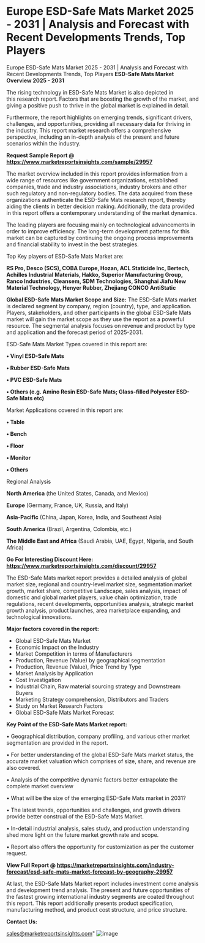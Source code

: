 # Europe ESD-Safe Mats Market 2025 - 2031 | Analysis and Forecast with Recent Developments Trends, Top Players
Europe ESD-Safe Mats Market 2025 - 2031 | Analysis and Forecast with Recent Developments Trends, Top Players
<Strong> ESD-Safe Mats Market Overview 2025 - 2031</strong>

The rising technology in ESD-Safe Mats Market is also depicted in this research report. Factors that are boosting the growth of the market, and giving a positive push to thrive in the global market is explained in detail.

Furthermore, the report highlights on emerging trends, significant drivers, challenges, and opportunities, providing all necessary data for thriving in the industry. This report market research offers a comprehensive perspective, including an in-depth analysis of the present and future scenarios within the industry.

<strong>Request Sample Report @ <a href=https://www.marketreportsinsights.com/sample/29957>https://www.marketreportsinsights.com/sample/29957</a></strong>

The market overview included in this report provides information from a wide range of resources like government organizations, established companies, trade and industry associations, industry brokers and other such regulatory and non-regulatory bodies. The data acquired from these organizations authenticate the ESD-Safe Mats research report, thereby aiding the clients in better decision making. Additionally, the data provided in this report offers a contemporary understanding of the market dynamics.

The leading players are focusing mainly on technological advancements in order to improve efficiency. The long-term development patterns for this market can be captured by continuing the ongoing process improvements and financial stability to invest in the best strategies.

Top Key players of ESD-Safe Mats Market are:

<strong>RS Pro, Desco (SCS), COBA Europe, Hozan, ACL Staticide Inc, Bertech, Achilles Industrial Materials, Hakko, Superior Manufacturing Group, Ranco Industries, Cleansem, SDM Technologies, Shanghai Jiafu New Material Technology, Henyer Rubber, Zhejiang CONCO AntiStatic</strong>

<strong><b>Global ESD-Safe Mats Market Scope and Size:</b></strong>
The ESD-Safe Mats market is declared segment by company, region (country), type, and application. Players, stakeholders, and other participants in the global ESD-Safe Mats market will gain the market scope as they use the report as a powerful resource. The segmental analysis focuses on revenue and product by type and application and the forecast period of 2025-2031.

ESD-Safe Mats Market Types covered in this report are:

<strong>• Vinyl ESD-Safe Mats

• Rubber ESD-Safe Mats

• PVC ESD-Safe Mats

• Others (e.g. Amino Resin ESD-Safe Mats; Glass-filled Polyester ESD-Safe Mats etc)</strong>

Market Applications covered in this report are:

<strong>• Table

• Bench

• Floor

• Monitor

• Others</strong> 

Regional Analysis

<strong>North America</strong> (the United States, Canada, and Mexico)

<strong>Europe</strong> (Germany, France, UK, Russia, and Italy)

<strong>Asia-Pacific</strong> (China, Japan, Korea, India, and Southeast Asia)

<strong>South America</strong> (Brazil, Argentina, Colombia, etc.)

<strong>The Middle East and Africa</strong> (Saudi Arabia, UAE, Egypt, Nigeria, and South Africa)

<strong>Go For Interesting Discount Here: <a href=https://www.marketreportsinsights.com/discount/29957>https://www.marketreportsinsights.com/discount/29957</a></strong>

The ESD-Safe Mats market report provides a detailed analysis of global market size, regional and country-level market size, segmentation market growth, market share, competitive Landscape, sales analysis, impact of domestic and global market players, value chain optimization, trade regulations, recent developments, opportunities analysis, strategic market growth analysis, product launches, area marketplace expanding, and technological innovations.

<strong><b>Major factors covered in the report:</b></strong>
<ul>
  <li>Global ESD-Safe Mats Market </li>
  <li>Economic Impact on the Industry</li>
  <li>Market Competition in terms of Manufacturers</li>
  <li>Production, Revenue (Value) by geographical segmentation</li>
  <li>Production, Revenue (Value), Price Trend by Type</li>
  <li>Market Analysis by Application</li>
  <li>Cost Investigation</li>
  <li>Industrial Chain, Raw material sourcing strategy and Downstream Buyers</li>
  <li>Marketing Strategy comprehension, Distributors and Traders</li>
  <li>Study on Market Research Factors</li>
  <li>Global ESD-Safe Mats Market Forecast</li>
</ul>

<strong><b>Key Point of the ESD-Safe Mats Market report:</b></strong>

• Geographical distribution, company profiling, and various other market segmentation are provided in the report.

• For better understanding of the global ESD-Safe Mats market status, the accurate market valuation which comprises of size, share, and revenue are also covered.

• Analysis of the competitive dynamic factors better extrapolate the complete market overview

• What will be the size of the emerging ESD-Safe Mats market in 2031?

• The latest trends, opportunities and challenges, and growth drivers provide better construal of the ESD-Safe Mats Market.

• In-detail industrial analysis, sales study, and production understanding shed more light on the future market growth rate and scope.

• Report also offers the opportunity for customization as per the customer request.

<strong><b>View Full Report @ <a href=https://marketreportsinsights.com/industry-forecast/esd-safe-mats-market-forecast-by-geography-29957>https://marketreportsinsights.com/industry-forecast/esd-safe-mats-market-forecast-by-geography-29957</a></b></strong>


At last, the ESD-Safe Mats Market report includes investment come analysis and development trend analysis. The present and future opportunities of the fastest growing international industry segments are coated throughout this report. This report additionally presents product specification, manufacturing method, and product cost structure, and price structure.

<strong>Contact Us:</strong>

sales@marketreportsinsights.com"
![image](https://github.com/user-attachments/assets/242d08bc-fb83-45cf-b718-2837c08d1ba5)
